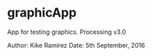 # graphicApp

App for testing graphics.
Processing v3.0

Author: Kike Ramírez
Date: 5th September, 2016
